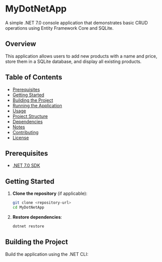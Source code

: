 # MyDotNetApp

A simple .NET 7.0 console application that demonstrates basic CRUD operations using Entity Framework Core and SQLite.

## Overview

This application allows users to add new products with a name and price, store them in a SQLite database, and display all existing products.

## Table of Contents

- [Prerequisites](#prerequisites)
- [Getting Started](#getting-started)
- [Building the Project](#building-the-project)
- [Running the Application](#running-the-application)
- [Usage](#usage)
- [Project Structure](#project-structure)
- [Dependencies](#dependencies)
- [Notes](#notes)
- [Contributing](#contributing)
- [License](#license)

## Prerequisites

- [.NET 7.0 SDK](https://dotnet.microsoft.com/download/dotnet/7.0)

## Getting Started

1. **Clone the repository** (if applicable):

   ```bash
   git clone <repository-url>
   cd MyDotNetApp
   ```

2. **Restore dependencies**:

   ```bash
   dotnet restore
   ```

## Building the Project

Build the application using the .NET CLI:
